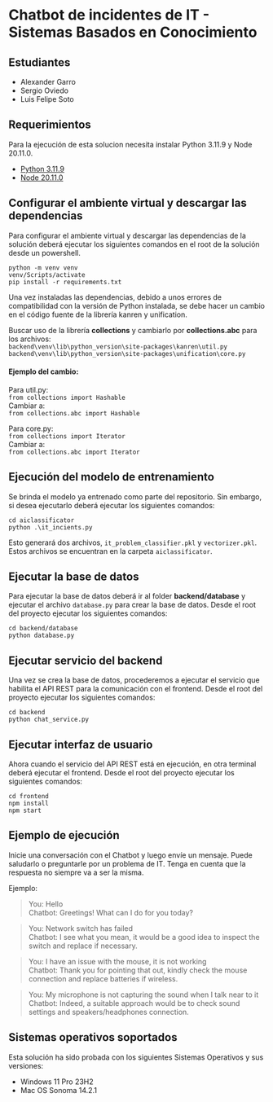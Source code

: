 # Chatbot de incidentes de IT - Sistemas Basados en Conocimiento
## Estudiantes

* Alexander Garro
* Sergio Oviedo
* Luis Felipe Soto

## Requerimientos
Para la ejecución de esta solucion necesita instalar Python 3.11.9 y Node 20.11.0.
* [Python 3.11.9](https://www.python.org/downloads/release/python-3119/)
* [Node 20.11.0](https://nodejs.org/en/blog/release/v20.11.0)

## Configurar el ambiente virtual y descargar las dependencias
Para configurar el ambiente virtual y descargar las dependencias de la solución deberá ejecutar los siguientes comandos en el root de la solución desde un powershell.   
```
python -m venv venv
venv/Scripts/activate
pip install -r requirements.txt
```    
Una vez instaladas las dependencias, debido a unos errores de compatibilidad con la versión de Python instalada, se debe hacer un cambio en el código fuente de la librería kanren y unification.

Buscar uso de la librería **collections** y cambiarlo por **collections.abc** para los archivos:   
```backend\venv\lib\python_version\site-packages\kanren\util.py```  
```backend\venv\lib\python_version\site-packages\unification\core.py```

#### Ejemplo del cambio:
Para util.py:   
`from collections import Hashable`    
Cambiar a:   
`from collections.abc import Hashable`

Para core.py:   
`from collections import Iterator`   
Cambiar a:   
`from collections.abc import Iterator`

## Ejecución del modelo de entrenamiento
Se brinda el modelo ya entrenado como parte del repositorio. Sin embargo, si desea ejecutarlo deberá ejecutar los siguientes comandos:   
```
cd aiclassificator
python .\it_incients.py
```   

Esto generará dos archivos, `it_problem_classifier.pkl` y `vectorizer.pkl`. Estos archivos se encuentran en la carpeta `aiclassificator`.

## Ejecutar la base de datos
Para ejecutar la base de datos deberá ir al folder **backend/database** y ejecutar el archivo `database.py` para crear la base de datos. Desde el root del proyecto ejecutar los siguientes comandos:
``` 
cd backend/database 
python database.py
```

## Ejecutar servicio del backend
Una vez se crea la base de datos, procederemos a ejecutar el servicio que habilita el API REST para la comunicación con el frontend. Desde el root del proyecto ejecutar los siguientes comandos:
```
cd backend 
python chat_service.py
```

## Ejecutar interfaz de usuario
Ahora cuando el servicio del API REST está en ejecución, en otra terminal deberá ejecutar el frontend. Desde el root del proyecto ejecutar los siguientes comandos:
```
cd frontend
npm install
npm start
```

## Ejemplo de ejecución
Inicie una conversación con el Chatbot y luego envíe un mensaje. Puede saludarlo o preguntarle por un problema de IT. Tenga en cuenta que la respuesta no siempre va a ser la misma.

Ejemplo:   
> You: Hello   
> Chatbot: Greetings! What can I do for you today?  

> You: Network switch has failed   
> Chatbot: I see what you mean, it would be a good idea to inspect the switch and replace if necessary.

> You: I have an issue with the mouse, it is not working    
> Chatbot: Thank you for pointing that out, kindly check the mouse connection and replace batteries if wireless.    

> You: My microphone is not capturing the sound when I talk near to it  
> Chatbot: Indeed, a suitable approach would be to check sound settings and speakers/headphones connection. 

## Sistemas operativos soportados   
Esta solución ha sido probada con los siguientes Sistemas Operativos y sus versiones:   
- Windows 11 Pro 23H2
- Mac OS Sonoma 14.2.1